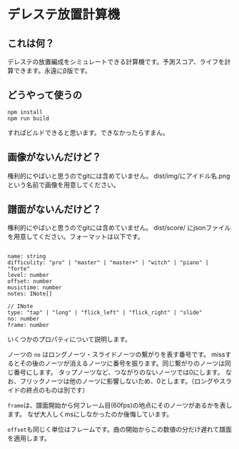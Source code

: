 # デレステ放置計算機

## これは何？

デレステの放置編成をシミュレートできる計算機です。予測スコア、ライフを計算できます。永遠にβ版です。

## どうやって使うの

```
npm install 
npm run build 
```

すればビルドできると思います。できなかったらすまん。

## 画像がないんだけど？

権利的にやばいと思うのでgitには含めていません。
dist/img/にアイドル名.pngという名前で画像を用意してください。

## 譜面がないんだけど？

権利的にやばいと思うのでgitには含めていません。
dist/score/ にjsonファイルを用意してください。フォーマットは以下です。

```

name: string
difficulity: "pro" | "master" | "master+" | "witch" | "piano" | "forte"
level: number
offset: number
musictime: number
notes: INote[]

// INote
type: "tap" | "long" | "flick_left" | "flick_right" | "slide" 
no: number
frame: number
```

いくつかのプロパティについて説明します。

ノーツの `no` はロングノーツ・スライドノーツの繋がりを表す番号です。
missするとその後のノーツが消えるノーツに番号を振ります。同じ繋がりのノーツは同じ番号にします。
タップノーツなど、つながりのないノーツでは0にします。
なお、フリックノーツは他のノーツに影響しないため、0とします。（ロングやスライドの終点のものは別です）

`frame`は、譜面開始から何フレーム目(60fps)の地点にそのノーツがあるかを表します。
なぜ大人しくmsにしなかったのか後悔しています。

`offset`も同じく単位はフレームです。曲の開始からこの数値の分だけ遅れて譜面を適用します。




